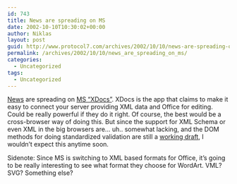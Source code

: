 ```yaml
---
id: 743
title: News are spreading on MS
date: 2002-10-10T10:30:02+00:00
author: Niklas
layout: post
guid: http://www.protocol7.com/archives/2002/10/10/news-are-spreading-on-ms/
permalink: /archives/2002/10/10/news_are_spreading_on_ms/
categories:
  - Uncategorized
tags:
  - Uncategorized
---
```

<div class='microid-74f21d2c2c15b4c68299f190412344b83fc080e7'>
  <p>
    <a href="http://news.com.com/2100-1001-961313.html">News</a> are spreading on <a href="http://www.microsoft.com/office/xdocs/default.asp">MS &#8220;XDocs&#8221;</a>. XDocs is the app that claims to make it easy to connect your server providing XML data and Office for editing. Could be really powerful if they do it right. Of course, the best would be a cross-browser way of doing this. But since the support for XML Schema or even XML in the big browsers are&#8230; uh.. somewhat lacking, and the DOM methods for doing standardized validation are still a <a href="http://www.w3.org/TR/2002/WD-DOM-Level-3-Val-20021008/">working draft</a>, I wouldn&#8217;t expect this anytime soon.
  </p>
  
  <p>
    Sidenote: Since MS is switching to XML based formats for Office, it&#8217;s going to be really interesting to see what format they choose for WordArt. VML? SVG? Something else?
  </p>
</div>